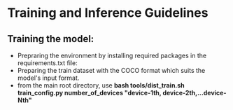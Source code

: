 # Training and Inference Guidelines
## Training the model:
* Prepraring the environment by installing required packages in the requirements.txt file:
* Preparing the train dataset with the COCO format which suits the model's input format.
* from the main root directory, use **bash tools/dist_train.sh train_config.py number_of_devices "device-1th, device-2th,...device-Nth"**
